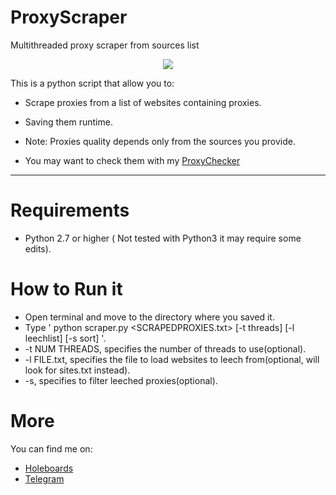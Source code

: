 # ProxyScraper
Multithreaded proxy scraper from sources list

<p align="center"><img src="http://i.imgur.com/Tzy68Zj.png" /</p>


This is a python script that allow you to:

* Scrape proxies from a list of websites containing proxies.
* Saving them runtime.

* Note: Proxies quality depends only from the sources you provide.
* You may want to check them with my [ProxyChecker](https://github.com/GooogIe/ProxyChecker)

***

# Requirements #

* Python 2.7 or higher ( Not tested with Python3 it may require some edits).

# How to Run it #

* Open terminal and move to the directory where you saved it.
* Type ' python scraper.py <SCRAPEDPROXIES.txt> [-t threads] [-l leechlist] [-s sort] '.
* -t NUM THREADS, specifies the number of threads to use(optional).
* -l FILE.txt, specifies the file to load websites to leech from(optional, will look for sites.txt instead).
* -s, specifies to filter leeched proxies(optional).

# More #

You can find me on:

* [Holeboards](www.holeboards.eu)
* [Telegram](www.telegram.me/eigoog)



